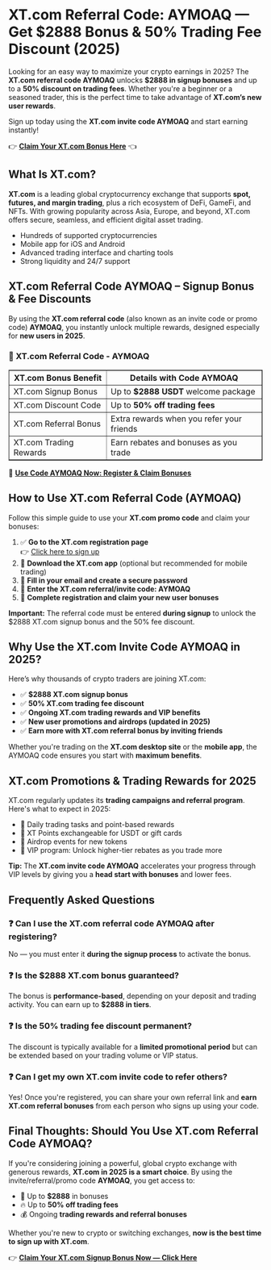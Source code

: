 <h1>XT.com Referral Code: AYMOAQ — Get $2888 Bonus & 50% Trading Fee Discount (2025)</h1>
<p>Looking for an easy way to maximize your crypto earnings in 2025? The <strong>XT.com referral code AYMOAQ</strong> unlocks <strong>$2888 in signup bonuses</strong> and up to a <strong>50% discount on trading fees</strong>. Whether you're a beginner or a seasoned trader, this is the perfect time to take advantage of <strong>XT.com’s new user rewards</strong>.</p>
<p>Sign up today using the <strong>XT.com invite code AYMOAQ</strong> and start earning instantly!</p>
<p>👉 <a href="https://www.xt.com/en/accounts/register?ref=AYMOAQ"><strong>Claim Your XT.com Bonus Here</strong></a> 👈</p>

<h2>What Is XT.com?</h2>
<p><strong>XT.com</strong> is a leading global cryptocurrency exchange that supports <strong>spot, futures, and margin trading</strong>, plus a rich ecosystem of DeFi, GameFi, and NFTs. With growing popularity across Asia, Europe, and beyond, XT.com offers secure, seamless, and efficient digital asset trading.</p>
<ul>
<li>Hundreds of supported cryptocurrencies</li>
<li>Mobile app for iOS and Android</li>
<li>Advanced trading interface and charting tools</li>
<li>Strong liquidity and 24/7 support</li>
</ul>

<h2>XT.com Referral Code AYMOAQ – Signup Bonus & Fee Discounts</h2>
<p>By using the <strong>XT.com referral code</strong> (also known as an invite code or promo code) <strong>AYMOAQ</strong>, you instantly unlock multiple rewards, designed especially for <strong>new users in 2025</strong>.</p>

<h3>🎁 XT.com Referral Code - AYMOAQ</h3>
<table border="1">
<thead>
<tr><th>XT.com Bonus Benefit</th><th>Details with Code AYMOAQ</th></tr>
</thead>
<tbody>
<tr><td>XT.com Signup Bonus</td><td>Up to <strong>$2888 USDT</strong> welcome package</td></tr>
<tr><td>XT.com Discount Code</td><td>Up to <strong>50% off trading fees</strong></td></tr>
<tr><td>XT.com Referral Bonus</td><td>Extra rewards when you refer your friends</td></tr>
<tr><td>XT.com Trading Rewards</td><td>Earn rebates and bonuses as you trade</td></tr>
</tbody>
</table>
<p>🔗 <a href="https://www.xt.com/en/accounts/register?ref=AYMOAQ"><strong>Use Code AYMOAQ Now: Register & Claim Bonuses</strong></a></p>

<h2>How to Use XT.com Referral Code (AYMOAQ)</h2>
<p>Follow this simple guide to use your <strong>XT.com promo code</strong> and claim your bonuses:</p>
<ol>
<li>✅ <strong>Go to the XT.com registration page</strong><br>👉 <a href="https://www.xt.com/en/accounts/register?ref=AYMOAQ">Click here to sign up</a></li>
<li>📱 <strong>Download the XT.com app</strong> (optional but recommended for mobile trading)</li>
<li>🧾 <strong>Fill in your email and create a secure password</strong></li>
<li>🔐 <strong>Enter the XT.com referral/invite code: AYMOAQ</strong></li>
<li>🎉 <strong>Complete registration and claim your new user bonuses</strong></li>
</ol>
<p><strong>Important:</strong> The referral code must be entered <strong>during signup</strong> to unlock the $2888 XT.com signup bonus and the 50% fee discount.</p>

<h2>Why Use the XT.com Invite Code AYMOAQ in 2025?</h2>
<p>Here’s why thousands of crypto traders are joining XT.com:</p>
<ul>
<li>✅ <strong>$2888 XT.com signup bonus</strong></li>
<li>✅ <strong>50% XT.com trading fee discount</strong></li>
<li>✅ <strong>Ongoing XT.com trading rewards and VIP benefits</strong></li>
<li>✅ <strong>New user promotions and airdrops (updated in 2025)</strong></li>
<li>✅ <strong>Earn more with XT.com referral bonus by inviting friends</strong></li>
</ul>
<p>Whether you're trading on the <strong>XT.com desktop site</strong> or the <strong>mobile app</strong>, the AYMOAQ code ensures you start with <strong>maximum benefits</strong>.</p>

<h2>XT.com Promotions & Trading Rewards for 2025</h2>
<p>XT.com regularly updates its <strong>trading campaigns and referral program</strong>. Here's what to expect in 2025:</p>
<ul>
<li>🎯 Daily trading tasks and point-based rewards</li>
<li>💎 XT Points exchangeable for USDT or gift cards</li>
<li>🚀 Airdrop events for new tokens</li>
<li>🥇 VIP program: Unlock higher-tier rebates as you trade more</li>
</ul>
<p><strong>Tip:</strong> The <strong>XT.com invite code AYMOAQ</strong> accelerates your progress through VIP levels by giving you a <strong>head start with bonuses</strong> and lower fees.</p>

<h2>Frequently Asked Questions</h2>

<h3>❓ Can I use the XT.com referral code AYMOAQ after registering?</h3>
<p>No — you must enter it <strong>during the signup process</strong> to activate the bonus.</p>

<h3>❓ Is the $2888 XT.com bonus guaranteed?</h3>
<p>The bonus is <strong>performance-based</strong>, depending on your deposit and trading activity. You can earn up to <strong>$2888 in tiers</strong>.</p>

<h3>❓ Is the 50% trading fee discount permanent?</h3>
<p>The discount is typically available for a <strong>limited promotional period</strong> but can be extended based on your trading volume or VIP status.</p>

<h3>❓ Can I get my own XT.com invite code to refer others?</h3>
<p>Yes! Once you're registered, you can share your own referral link and <strong>earn XT.com referral bonuses</strong> from each person who signs up using your code.</p>

<h2>Final Thoughts: Should You Use XT.com Referral Code AYMOAQ?</h2>
<p>If you're considering joining a powerful, global crypto exchange with generous rewards, <strong>XT.com in 2025 is a smart choice</strong>. By using the invite/referral/promo code <strong>AYMOAQ</strong>, you get access to:</p>
<ul>
<li>🚀 Up to <strong>$2888</strong> in bonuses</li>
<li>🔥 Up to <strong>50% off trading fees</strong></li>
<li>💰 Ongoing <strong>trading rewards and referral bonuses</strong></li>
</ul>
<p>Whether you're new to crypto or switching exchanges, <strong>now is the best time to sign up with XT.com</strong>.</p>
<p>👉 <a href="https://www.xt.com/en/accounts/register?ref=AYMOAQ"><strong>Claim Your XT.com Signup Bonus Now — Click Here</strong></a></p>
